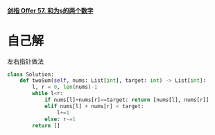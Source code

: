 #### [剑指 Offer 57. 和为s的两个数字](https://leetcode-cn.com/problems/he-wei-sde-liang-ge-shu-zi-lcof/)



# 自己解

左右指针做法

```python
class Solution:
    def twoSum(self, nums: List[int], target: int) -> List[int]:
        l, r = 0, len(nums)-1
        while l<r:
            if nums[l]+nums[r]==target: return [nums[l], nums[r]]
            elif nums[l] + nums[r] < target:
                l+=1
            else: r-=1
        return []
```

